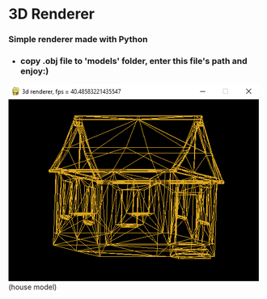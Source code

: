 # 3D Renderer

### Simple renderer made with Python

- ### copy .obj file to 'models' folder, enter this file's path and enjoy:)

![alt text](image.png)
(house model)
